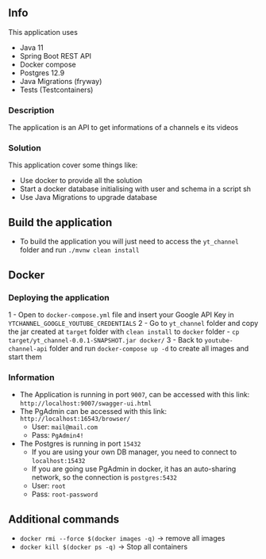 ## Info
This application uses
- Java 11
- Spring Boot REST API
- Docker compose
- Postgres 12.9
- Java Migrations (fryway)
- Tests (Testcontainers)

### Description
The application is an API to get informations of a channels e its videos

### Solution
This application cover some things like:
- Use docker to provide all the solution
- Start a docker database initialising with user and schema in a script sh
- Use Java Migrations to upgrade database

## Build the application

- To build the application you will just need to access the `yt_channel` folder and run `./mvnw clean install`

## Docker

### Deploying the application
1 - Open to `docker-compose.yml` file and insert your Google API Key in `YTCHANNEL_GOOGLE_YOUTUBE_CREDENTIALS`
2 - Go to `yt_channel` folder and copy the jar created at `target` folder with `clean install` to `docker` folder
    - `cp target/yt_channel-0.0.1-SNAPSHOT.jar docker/`
3 - Back to `youtube-channel-api` folder and run `docker-compose up -d` to create all images and start them

### Information
- The Application is running in port `9007`, can be accessed with this link: `http://localhost:9007/swagger-ui.html`
- The PgAdmin can be accessed with this link: `http://localhost:16543/browser/`
    - User: `mail@mail.com`
    - Pass: `PgAdmin4!`
- The Postgres is running in port `15432`
    - If you are using your own DB manager, you need to connect to `localhost:15432`
    - If you are going use PgAdmin in docker, it has an auto-sharing network, so the connection is `postgres:5432`
    - User: `root`
    - Pass: `root-password`

## Additional commands
- `docker rmi --force $(docker images -q)` -> remove all images
- `docker kill $(docker ps -q)` -> Stop all containers